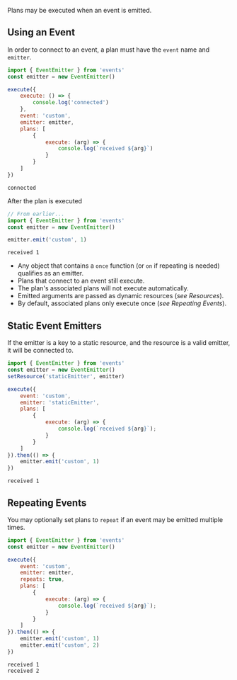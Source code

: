 Plans may be executed when an event is emitted.

## Using an Event
In order to connect to an event, a plan must have the `event` name and `emitter`.
```js
import { EventEmitter } from 'events'
const emitter = new EventEmitter()

execute({
	execute: () => {
		console.log('connected')
	},
	event: 'custom',
	emitter: emitter,
	plans: [
		{
			execute: (arg) => {
				console.log(`received ${arg}`)
			}
		}
	]
})
```
```text
connected
```
After the plan is executed
```js ignore=true
// From earlier...
import { EventEmitter } from 'events'
const emitter = new EventEmitter()

emitter.emit('custom', 1)
```
```text
received 1
```

- Any object that contains a `once` function (or `on` if repeating is needed) qualifies as an emitter.
- Plans that connect to an event still execute.
- The plan's associated plans will not execute automatically.
- Emitted arguments are passed as dynamic resources (*see Resources*).
- By default, associated plans only execute once (*see Repeating Events*).

## Static Event Emitters
If the emitter is a key to a static resource, and the resource is a valid emitter, it will be connected to.
```js
import { EventEmitter } from 'events'
const emitter = new EventEmitter()
setResource('staticEmitter', emitter)

execute({
	event: 'custom',
	emitter: 'staticEmitter',
	plans: [
		{
			execute: (arg) => {
				console.log(`received ${arg}`);
			}
		}
	]
}).then(() => {
	emitter.emit('custom', 1)
})
```
```text
received 1
```

## Repeating Events
You may optionally set plans to `repeat` if an event may be emitted multiple times.
```js
import { EventEmitter } from 'events'
const emitter = new EventEmitter()

execute({
	event: 'custom',
	emitter: emitter,
	repeats: true,
	plans: [
		{
			execute: (arg) => {
				console.log(`received ${arg}`);
			}
		}
	]
}).then(() => {
	emitter.emit('custom', 1)
	emitter.emit('custom', 2)
})
```
```text
received 1
received 2
```
